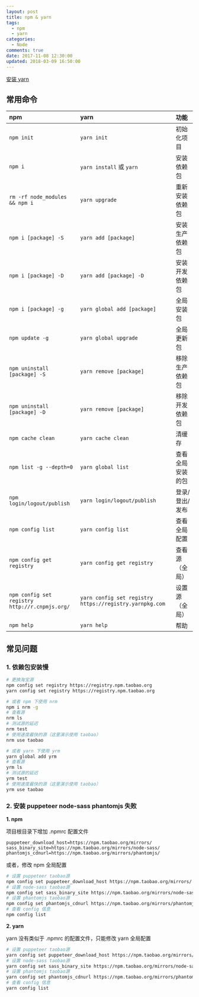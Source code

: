 ```yaml
---
layout: post
title: npm & yarn
tags:
  - npm
  - yarn
categories:
  - Node
comments: true
date: 2017-11-08 12:30:00
updated: 2018-03-09 16:50:00
---
```


[安装 yarn](https://yarnpkg.com/zh-Hans/docs/install)

<!-- more -->

## 常用命令

| npm                                            | yarn                                                    | 功能             |
| :--------------------------------------------- | :------------------------------------------------------ | :--------------- |
| `npm init`                                     | `yarn init`                                             | 初始化项目       |
| `npm i`                                        | `yarn install` 或 `yarn`                                | 安装依赖包       |
| `rm -rf node_modules && npm i`                 | `yarn upgrade`                                          | 重新安装依赖包   |
| `npm i [package] -S`                           | `yarn add [package]`                                    | 安装生产依赖包   |
| `npm i [package] -D`                           | `yarn add [package] -D`                                 | 安装开发依赖包   |
| `npm i [package] -g`                           | `yarn global add [package]`                             | 全局安装包       |
| `npm update -g`                                | `yarn global upgrade`                                   | 全局更新包       |
| `npm uninstall [package] -S`                   | `yarn remove [package]`                                 | 移除生产依赖包   |
| `npm uninstall [package] -D`                   | `yarn remove [package]`                                 | 移除开发依赖包   |
| `npm cache clean`                              | `yarn cache clean`                                      | 清缓存           |
| `npm list -g --depth=0`                        | `yarn global list`                                      | 查看全局安装的包 |
| `npm login/logout/publish`                     | `yarn login/logout/publish`                             | 登录/登出/发布   |
| `npm config list`                              | `yarn config list`                                      | 查看全局配置     |
| `npm config get registry`                      | `yarn config get registry`                              | 查看源（全局）   |
| `npm config set registry http://r.cnpmjs.org/` | `yarn config set registry https://registry.yarnpkg.com` | 设置源（全局）   |
| `npm help`                                     | `yarn help`                                             | 帮助             |

## 常见问题

### 1. 依赖包安装慢

```bash
# 更换淘宝源
npm config set registry https://registry.npm.taobao.org
yarn config set registry https://registry.npm.taobao.org

# 或者 npm 下使用 nrm
npm i nrm -g
# 查看源
nrm ls
# 测试源的延迟
nrm test
# 使用速度最快的源（这里演示使用 taobao）
nrm use taobao

# 或者 yarn 下使用 yrm
yarn global add yrm
# 查看源
yrm ls
# 测试源的延迟
yrm test
# 使用速度最快的源（这里演示使用 taobao）
yrm use taobao
```

### 2. 安装 puppeteer node-sass phantomjs 失败

**1. npm**

项目根目录下增加 .npmrc 配置文件

```plain
puppeteer_download_host=https://npm.taobao.org/mirrors/
sass_binary_site=https://npm.taobao.org/mirrors/node-sass/
phantomjs_cdnurl=https://npm.taobao.org/mirrors/phantomjs/
```

或者，修改 npm 全局配置

```bash
# 设置 puppeteer taobao源
npm config set puppeteer_download_host https://npm.taobao.org/mirrors/
# 设置 node-sass taobao源
npm config set sass_binary_site https://npm.taobao.org/mirrors/node-sass/
# 设置 phantomjs taobao源
npm config set phantomjs_cdnurl https://npm.taobao.org/mirrors/phantomjs/
# 查看 config 信息
npm config list
```

**2. yarn**

yarn 没有类似于 .npmrc 的配置文件，只能修改 yarn 全局配置

```bash
# 设置 puppeteer taobao源
yarn config set puppeteer_download_host https://npm.taobao.org/mirrors/
# 设置 node-sass taobao源
yarn config set sass_binary_site https://npm.taobao.org/mirrors/node-sass/
# 设置 phantomjs taobao源
yarn config set phantomjs_cdnurl https://npm.taobao.org/mirrors/phantomjs/
# 查看 config 信息
yarn config list
```

